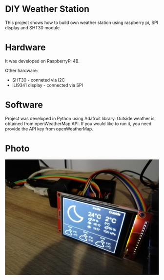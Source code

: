 # DIY Weather Station 

This project shows how to build own weather station using raspberry pi, SPI display and SHT30 module.

# Hardware

It was developed on RaspberryPi 4B.

Other hardware:
* SHT30 - conneted via I2C
* ILI9341 display - connected via SPI

# Software 

Project was developed in Python using Adafruit library. Outside weather is obtained from openWeatherMap API. If you would like to run it, you need provide the API key from openWeatherMap.

# Photo
![alt text](photo.jpg "Logo Title Text 1")

